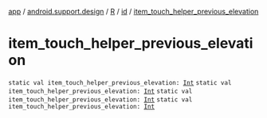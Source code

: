 [app](../../../index.md) / [android.support.design](../../index.md) / [R](../index.md) / [id](index.md) / [item_touch_helper_previous_elevation](.)

# item_touch_helper_previous_elevation

`static val item_touch_helper_previous_elevation: `[`Int`](https://kotlinlang.org/api/latest/jvm/stdlib/kotlin/-int/index.html)
`static val item_touch_helper_previous_elevation: `[`Int`](https://kotlinlang.org/api/latest/jvm/stdlib/kotlin/-int/index.html)
`static val item_touch_helper_previous_elevation: `[`Int`](https://kotlinlang.org/api/latest/jvm/stdlib/kotlin/-int/index.html)
`static val item_touch_helper_previous_elevation: `[`Int`](https://kotlinlang.org/api/latest/jvm/stdlib/kotlin/-int/index.html)